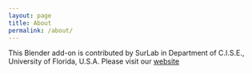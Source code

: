 ```yaml
---
layout: page
title: About
permalink: /about/
---
```


This Blender add-on is contributed by SurLab in Department of C.I.S.E., University of Florida, U.S.A.
Please visit our [website](https://www.cise.ufl.edu/research/SurfLab/)

